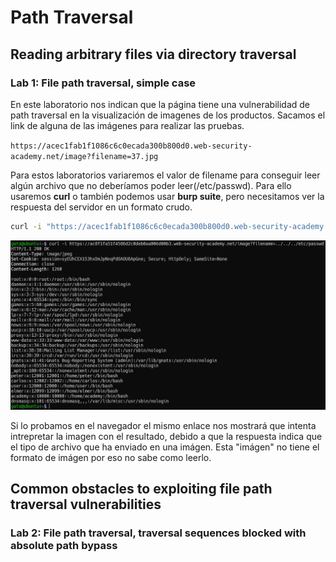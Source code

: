 # Path Traversal

## Reading arbitrary files via directory traversal

### Lab 1: File path traversal, simple case

En este laboratorio nos indican que la página tiene una vulnerabilidad de path traversal en la visualización de imagenes de los productos. Sacamos el link de alguna de las imágenes para realizar las pruebas.

`https://acec1fab1f1086c6c0ecada300b800d0.web-security-academy.net/image?filename=37.jpg`

Para estos laboratorios variaremos el valor de filename para conseguir leer algún archivo que no deberíamos poder leer(/etc/passwd). Para ello usaremos **curl** o también podemos usar **burp suite**, pero necesitamos ver la respuesta del servidor en un formato crudo.


```bash
curl -i "https://acec1fab1f1086c6c0ecada300b800d0.web-security-academy.net/image?filename=../../../etc/passwd"
```

![path1.png](path1.png)

Si lo probamos en el navegador el mismo enlace nos mostrará que intenta intrepretar la imagen con el resultado, debido a que la respuesta indica que el tipo de archivo que ha enviado en una imágen. Esta "imágen" no tiene el formato de imágen por eso no sabe como leerlo.

## Common obstacles to exploiting file path traversal vulnerabilities

### Lab 2: File path traversal, traversal sequences blocked with absolute path bypass

